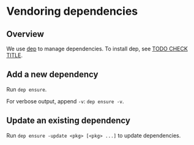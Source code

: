 # Vendoring dependencies

## Overview

We use [dep][0] to manage dependencies. To install dep, see [TODO CHECK TITLE][1].

## Add a new dependency

Run `dep ensure`.

For verbose output, append `-v`: `dep ensure -v`.

## Update an existing dependency

Run `dep ensure -update <pkg> [<pkg> ...]` to update dependencies.

[0]: https://github.com/golang/dep
[1]: https://golang.github.io/dep/docs/installation.html
